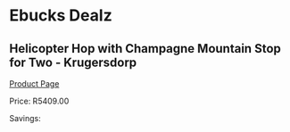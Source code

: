 
# Ebucks Dealz
## Helicopter Hop with Champagne Mountain Stop for Two - Krugersdorp
[Product Page](https://www.ebucks.com/web/shop/productSelected.do?prodId=1133023577&catId=714893646)

Price: R5409.00

Savings: 


	